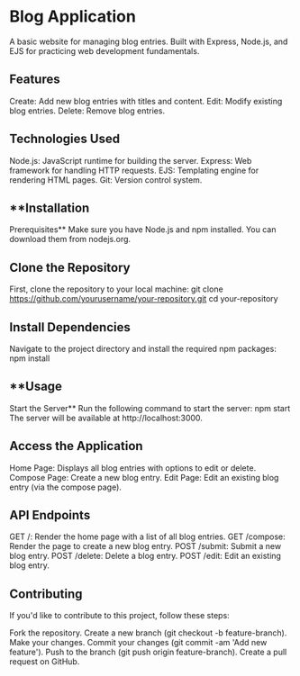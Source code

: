 # **Blog Application**
A basic website for managing blog entries. Built with Express, Node.js, and EJS for practicing web development fundamentals.

## **Features**
Create: Add new blog entries with titles and content.
Edit: Modify existing blog entries.
Delete: Remove blog entries.
## **Technologies Used**
Node.js: JavaScript runtime for building the server.
Express: Web framework for handling HTTP requests.
EJS: Templating engine for rendering HTML pages.
Git: Version control system.
## **Installation
Prerequisites**
Make sure you have Node.js and npm installed. You can download them from nodejs.org.

## **Clone the Repository**
First, clone the repository to your local machine:
git clone https://github.com/yourusername/your-repository.git
cd your-repository
## **Install Dependencies**
Navigate to the project directory and install the required npm packages:
npm install

## **Usage
Start the Server**
Run the following command to start the server:
npm start
The server will be available at http://localhost:3000.

## **Access the Application**
Home Page: Displays all blog entries with options to edit or delete.
Compose Page: Create a new blog entry.
Edit Page: Edit an existing blog entry (via the compose page).

## **API Endpoints**
GET /: Render the home page with a list of all blog entries.
GET /compose: Render the page to create a new blog entry.
POST /submit: Submit a new blog entry.
POST /delete: Delete a blog entry.
POST /edit: Edit an existing blog entry.

## **Contributing**
If you'd like to contribute to this project, follow these steps:

Fork the repository.
Create a new branch (git checkout -b feature-branch).
Make your changes.
Commit your changes (git commit -am 'Add new feature').
Push to the branch (git push origin feature-branch).
Create a pull request on GitHub.
